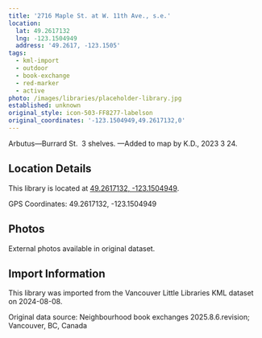 ```yaml
---
title: '2716 Maple St. at W. 11th Ave., s.e.'
location:
  lat: 49.2617132
  lng: -123.1504949
  address: '49.2617, -123.1505'
tags:
  - kml-import
  - outdoor
  - book-exchange
  - red-marker
  - active
photo: /images/libraries/placeholder-library.jpg
established: unknown
original_style: icon-503-FF8277-labelson
original_coordinates: '-123.1504949,49.2617132,0'
---
```

Arbutus—Burrard St.  3 shelves.
—Added to map by K.D., 2023 3 24.  

## Location Details

This library is located at [49.2617132, -123.1504949](https://www.google.com/maps?q=49.2617132,-123.1504949).

GPS Coordinates: 49.2617132, -123.1504949

## Photos

External photos available in original dataset.

## Import Information

This library was imported from the Vancouver Little Libraries KML dataset on 2024-08-08.

Original data source: Neighbourhood book exchanges 2025.8.6.revision; Vancouver, BC, Canada
